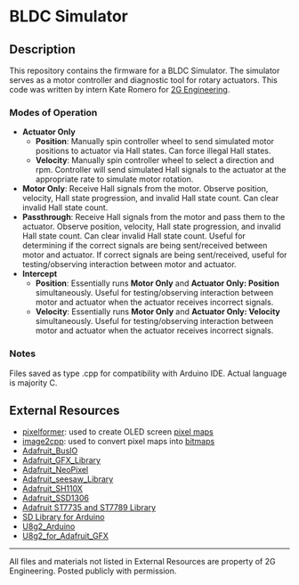 # BLDC Simulator
## Description
This repository contains the firmware for a BLDC Simulator. The simulator serves as a motor controller and diagnostic tool for rotary actuators. This code was written by intern Kate Romero for [2G Engineering](https://www.2g-eng.com/).
### Modes of Operation
- **Actuator Only**
  - **Position**: Manually spin controller wheel to send simulated motor positions to actuator via Hall states. Can force illegal Hall states.
  - **Velocity**: Manually spin controller wheel to select a direction and rpm. Controller will send simulated Hall signals to the actuator at the appropriate rate to simulate motor rotation.
- **Motor Only**: Receive Hall signals from the motor. Observe position, velocity, Hall state progression, and invalid Hall state count. Can clear invalid Hall state count.
- **Passthrough**: Receive Hall signals from the motor and pass them to the actuator. Observe position, velocity, Hall state progression, and invalid Hall state count. Can clear invalid Hall state count. Useful for determining if the correct signals are being sent/received between motor and actuator. If correct signals are being sent/received, useful for testing/observing interaction between motor and actuator.
- **Intercept**
  - **Position**: Essentially runs **Motor Only** and **Actuator Only: Position** simultaneously. Useful for testing/observing interaction between motor and actuator when the actuator receives incorrect signals.
  - **Velocity**: Essentially runs **Motor Only** and **Actuator Only: Velocity** simultaneously. Useful for testing/observing interaction between motor and actuator when the actuator receives incorrect signals.
### Notes
Files saved as type .cpp for compatibility with Arduino IDE. Actual language is majority C.
## External Resources
- [pixelformer](https://www.qualibyte.com/pixelformer/): used to create OLED screen [pixel maps](/screen_pngs)
- [image2cpp](https://javl.github.io/image2cpp/): used to convert pixel maps into [bitmaps](/screen_pxs)
- [Adafruit_BusIO](https://github.com/adafruit/Adafruit_BusIO)
- [Adafruit_GFX_Library](https://github.com/adafruit/Adafruit-GFX-Library)
- [Adafruit_NeoPixel](https://github.com/adafruit/Adafruit_NeoPixel)
- [Adafruit_seesaw_Library](https://github.com/adafruit/Adafruit_Seesaw)
- [Adafruit_SH110X](https://github.com/adafruit/Adafruit_SH110x)
- [Adafruit_SSD1306](https://github.com/adafruit/Adafruit_SSD1306)
- [Adafruit ST7735 and ST7789 Library](https://github.com/adafruit/Adafruit-ST7735-Library)
- [SD Library for Arduino](https://github.com/arduino-libraries/SD)
- [U8g2_Arduino](https://github.com/olikraus/U8g2_Arduino)
- [U8g2_for_Adafruit_GFX](https://github.com/olikraus/U8g2_for_Adafruit_GFX)
---
All files and materials not listed in External Resources are property of 2G Engineering. Posted publicly with permission.
